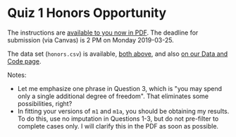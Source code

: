 # Quiz 1 Honors Opportunity

The instructions are [available to you now in PDF](https://github.com/THOMASELOVE/2019-432/blob/master/quizzes/quiz1_honors/quiz01_honors_opportunity_2019.pdf). The deadline for submission (via Canvas) is 2 PM on Monday 2019-03-25.

The data set (`honors.csv`) is available, [both above](https://github.com/THOMASELOVE/2019-432/blob/master/quizzes/quiz1_honors/honors.csv), and also [on our Data and Code page](https://github.com/THOMASELOVE/2019-432/blob/master/data-and-code/honors.csv).

Notes:

- Let me emphasize one phrase in Question 3, which is "you may spend only a single additional degree of freedom". That eliminates some possibilities, right?
- In fitting your versions of `m1` and `m1a`, you should be obtaining my results. To do this, use no imputation in Questions 1-3, but do not pre-filter to complete cases only. I will clarify this in the PDF as soon as possible.
